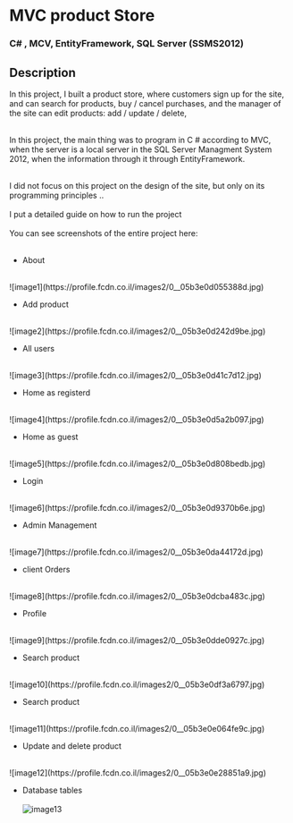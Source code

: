 # MVC product Store 

### C# , MCV, EntityFramework, SQL Server (SSMS2012)

## Description


In this project, I built a product store, where customers sign up for the site, and can search for products, buy / cancel purchases, and the manager of the site can edit products: add / update / delete,
<br><br>

In this project, the main thing was to program in C # according to MVC, when the server is a local server in the SQL Server Managment System 2012, when the information through it through EntityFramework.
<br><br>

I did not focus on this project on the design of the site, but only on its programming principles ..
<br><br>
I put a detailed guide on how to run the project
<br><br>
You can see screenshots of the entire project here:
<br><br>
* About 
<br>
![image1](https://profile.fcdn.co.il/images2/0__05b3e0d055388d.jpg)

* Add product 
<br>
![image2](https://profile.fcdn.co.il/images2/0__05b3e0d242d9be.jpg)


* All users
<br>
![image3](https://profile.fcdn.co.il/images2/0__05b3e0d41c7d12.jpg)

* Home as registerd
<br>
![image4](https://profile.fcdn.co.il/images2/0__05b3e0d5a2b097.jpg)

* Home as guest
<br>
![image5](https://profile.fcdn.co.il/images2/0__05b3e0d808bedb.jpg)

* Login
<br>
![image6](https://profile.fcdn.co.il/images2/0__05b3e0d9370b6e.jpg)

* Admin Management
<br>
![image7](https://profile.fcdn.co.il/images2/0__05b3e0da44172d.jpg)

* client Orders
<br>
![image8](https://profile.fcdn.co.il/images2/0__05b3e0dcba483c.jpg)

* Profile
<br>
![image9](https://profile.fcdn.co.il/images2/0__05b3e0dde0927c.jpg)

* Search product
<br>
![image10](https://profile.fcdn.co.il/images2/0__05b3e0df3a6797.jpg)

* Search product
<br>
![image11](https://profile.fcdn.co.il/images2/0__05b3e0e064fe9c.jpg)

* Update and delete product
<br>
![image12](https://profile.fcdn.co.il/images2/0__05b3e0e28851a9.jpg)

* Database tables
<br><br>
![image13](https://profile.fcdn.co.il/images2/0__05b3e0e39ebd4f.jpg)

